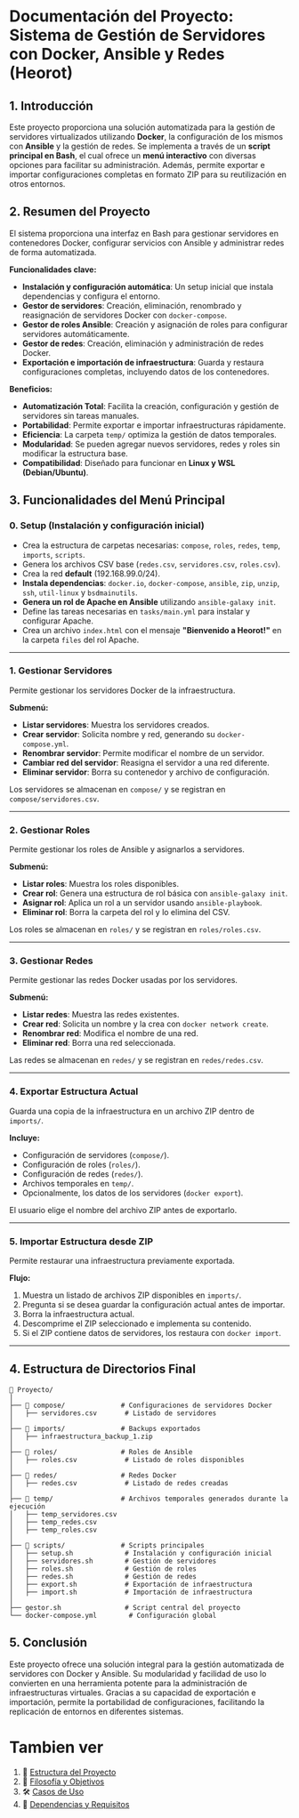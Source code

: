 # **Documentación del Proyecto: Sistema de Gestión de Servidores con Docker, Ansible y Redes (Heorot)**

## **1. Introducción**
Este proyecto proporciona una solución automatizada para la gestión de servidores virtualizados utilizando **Docker**, la configuración de los mismos con **Ansible** y la gestión de redes. Se implementa a través de un **script principal en Bash**, el cual ofrece un **menú interactivo** con diversas opciones para facilitar su administración. Además, permite exportar e importar configuraciones completas en formato ZIP para su reutilización en otros entornos.

## **2. Resumen del Proyecto**
El sistema proporciona una interfaz en Bash para gestionar servidores en contenedores Docker, configurar servicios con Ansible y administrar redes de forma automatizada. 

**Funcionalidades clave:**
- **Instalación y configuración automática**: Un setup inicial que instala dependencias y configura el entorno.
- **Gestor de servidores**: Creación, eliminación, renombrado y reasignación de servidores Docker con `docker-compose`.
- **Gestor de roles Ansible**: Creación y asignación de roles para configurar servidores automáticamente.
- **Gestor de redes**: Creación, eliminación y administración de redes Docker.
- **Exportación e importación de infraestructura**: Guarda y restaura configuraciones completas, incluyendo datos de los contenedores.

**Beneficios:**
- **Automatización Total**: Facilita la creación, configuración y gestión de servidores sin tareas manuales.
- **Portabilidad**: Permite exportar e importar infraestructuras rápidamente.
- **Eficiencia**: La carpeta `temp/` optimiza la gestión de datos temporales.
- **Modularidad**: Se pueden agregar nuevos servidores, redes y roles sin modificar la estructura base.
- **Compatibilidad**: Diseñado para funcionar en **Linux y WSL (Debian/Ubuntu)**.

## **3. Funcionalidades del Menú Principal**

### 0. Setup (Instalación y configuración inicial)
- Crea la estructura de carpetas necesarias: `compose`, `roles`, `redes`, `temp`, `imports`, `scripts`.
- Genera los archivos CSV base (`redes.csv`, `servidores.csv`, `roles.csv`).
- Crea la red **default** (192.168.99.0/24).
- **Instala dependencias**: `docker.io`, `docker-compose`, `ansible`, `zip`, `unzip`, `ssh`, `util-linux` y `bsdmainutils`.
- **Genera un rol de Apache en Ansible** utilizando `ansible-galaxy init`.
- Define las tareas necesarias en `tasks/main.yml` para instalar y configurar Apache.
- Crea un archivo `index.html` con el mensaje **"Bienvenido a Heorot!"** en la carpeta `files` del rol Apache.
---

### **1. Gestionar Servidores**
Permite gestionar los servidores Docker de la infraestructura.

**Submenú:**
- **Listar servidores**: Muestra los servidores creados.
- **Crear servidor**: Solicita nombre y red, generando su `docker-compose.yml`.
- **Renombrar servidor**: Permite modificar el nombre de un servidor.
- **Cambiar red del servidor**: Reasigna el servidor a una red diferente.
- **Eliminar servidor**: Borra su contenedor y archivo de configuración.

Los servidores se almacenan en `compose/` y se registran en `compose/servidores.csv`.

---

### **2. Gestionar Roles**
Permite gestionar los roles de Ansible y asignarlos a servidores.

**Submenú:**
- **Listar roles**: Muestra los roles disponibles.
- **Crear rol**: Genera una estructura de rol básica con `ansible-galaxy init`.
- **Asignar rol**: Aplica un rol a un servidor usando `ansible-playbook`.
- **Eliminar rol**: Borra la carpeta del rol y lo elimina del CSV.

Los roles se almacenan en `roles/` y se registran en `roles/roles.csv`.

---

### **3. Gestionar Redes**
Permite gestionar las redes Docker usadas por los servidores.

**Submenú:**
- **Listar redes**: Muestra las redes existentes.
- **Crear red**: Solicita un nombre y la crea con `docker network create`.
- **Renombrar red**: Modifica el nombre de una red.
- **Eliminar red**: Borra una red seleccionada.

Las redes se almacenan en `redes/` y se registran en `redes/redes.csv`.

---

### **4. Exportar Estructura Actual**
Guarda una copia de la infraestructura en un archivo ZIP dentro de `imports/`.

**Incluye:**
- Configuración de servidores (`compose/`).
- Configuración de roles (`roles/`).
- Configuración de redes (`redes/`).
- Archivos temporales en `temp/`.
- Opcionalmente, los datos de los servidores (`docker export`).

El usuario elige el nombre del archivo ZIP antes de exportarlo.

---

### **5. Importar Estructura desde ZIP**
Permite restaurar una infraestructura previamente exportada.

**Flujo:**
1. Muestra un listado de archivos ZIP disponibles en `imports/`.
2. Pregunta si se desea guardar la configuración actual antes de importar.
3. Borra la infraestructura actual.
4. Descomprime el ZIP seleccionado e implementa su contenido.
5. Si el ZIP contiene datos de servidores, los restaura con `docker import`.

---

## **4. Estructura de Directorios Final**

```
📂 Proyecto/
│
├── 📂 compose/              # Configuraciones de servidores Docker
│   ├── servidores.csv       # Listado de servidores
│
├── 📂 imports/              # Backups exportados
│   ├── infraestructura_backup_1.zip
│
├── 📂 roles/                # Roles de Ansible
│   ├── roles.csv            # Listado de roles disponibles
│
├── 📂 redes/                # Redes Docker
│   ├── redes.csv            # Listado de redes creadas
│
├── 📂 temp/                 # Archivos temporales generados durante la ejecución
│   ├── temp_servidores.csv
│   ├── temp_redes.csv
│   ├── temp_roles.csv
│
├── 📂 scripts/              # Scripts principales
│   ├── setup.sh             # Instalación y configuración inicial
│   ├── servidores.sh        # Gestión de servidores
│   ├── roles.sh             # Gestión de roles
│   ├── redes.sh             # Gestión de redes
│   ├── export.sh            # Exportación de infraestructura
│   ├── import.sh            # Importación de infraestructura
│
├── gestor.sh                # Script central del proyecto
└── docker-compose.yml        # Configuración global
```

## **5. Conclusión**
Este proyecto ofrece una solución integral para la gestión automatizada de servidores con Docker y Ansible. Su modularidad y facilidad de uso lo convierten en una herramienta potente para la administración de infraestructuras virtuales. Gracias a su capacidad de exportación e importación, permite la portabilidad de configuraciones, facilitando la replicación de entornos en diferentes sistemas.

# Tambien ver

1. 📂 [Estructura del Proyecto](Docs/01_estructura_proyecto.md)
2. 🎯 [Filosofía y Objetivos](Docs/02_idea_fundamental.md)
3. 🛠️ [Casos de Uso](Docs/03_casos_uso.md)
4. 🧩 [Dependencias y Requisitos](Docs/04_dependencias.md)
